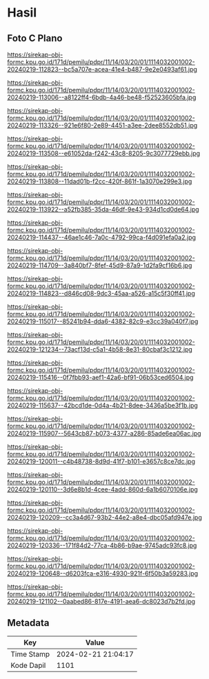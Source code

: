 # Hasil

## Foto C Plano

https://sirekap-obj-formc.kpu.go.id/171d/pemilu/pdpr/11/14/03/20/01/1114032001002-20240219-112823--bc5a707e-acea-41e4-b487-9e2e0493af61.jpg

https://sirekap-obj-formc.kpu.go.id/171d/pemilu/pdpr/11/14/03/20/01/1114032001002-20240219-113006--a8122ff4-6bdb-4a46-be48-f52523605bfa.jpg

https://sirekap-obj-formc.kpu.go.id/171d/pemilu/pdpr/11/14/03/20/01/1114032001002-20240219-113326--921e6f80-2e89-4451-a3ee-2dee8552db51.jpg

https://sirekap-obj-formc.kpu.go.id/171d/pemilu/pdpr/11/14/03/20/01/1114032001002-20240219-113508--e61052da-f242-43c8-8205-9c3077729ebb.jpg

https://sirekap-obj-formc.kpu.go.id/171d/pemilu/pdpr/11/14/03/20/01/1114032001002-20240219-113808--11dad01b-f2cc-420f-861f-1a3070e299e3.jpg

https://sirekap-obj-formc.kpu.go.id/171d/pemilu/pdpr/11/14/03/20/01/1114032001002-20240219-113922--a52fb385-35da-46df-9e43-934d1cd0de64.jpg

https://sirekap-obj-formc.kpu.go.id/171d/pemilu/pdpr/11/14/03/20/01/1114032001002-20240219-114437--46ae1c46-7a0c-4792-99ca-f4d091efa0a2.jpg

https://sirekap-obj-formc.kpu.go.id/171d/pemilu/pdpr/11/14/03/20/01/1114032001002-20240219-114709--3a840bf7-8fef-45d9-87a9-1d2fa9cf16b6.jpg

https://sirekap-obj-formc.kpu.go.id/171d/pemilu/pdpr/11/14/03/20/01/1114032001002-20240219-114823--d846cd08-9dc3-45aa-a526-a15c5f30ff41.jpg

https://sirekap-obj-formc.kpu.go.id/171d/pemilu/pdpr/11/14/03/20/01/1114032001002-20240219-115017--85241b94-dda6-4382-82c9-e3cc39a040f7.jpg

https://sirekap-obj-formc.kpu.go.id/171d/pemilu/pdpr/11/14/03/20/01/1114032001002-20240219-121234--73acf13d-c5a1-4b58-8e31-80cbaf3c1212.jpg

https://sirekap-obj-formc.kpu.go.id/171d/pemilu/pdpr/11/14/03/20/01/1114032001002-20240219-115416--0f7fbb93-aef1-42a6-bf91-06b53ced6504.jpg

https://sirekap-obj-formc.kpu.go.id/171d/pemilu/pdpr/11/14/03/20/01/1114032001002-20240219-115637--42bcd1de-0d4a-4b21-8dee-3436a5be3f1b.jpg

https://sirekap-obj-formc.kpu.go.id/171d/pemilu/pdpr/11/14/03/20/01/1114032001002-20240219-115907--5643cb87-b073-4377-a286-85ade6ea06ac.jpg

https://sirekap-obj-formc.kpu.go.id/171d/pemilu/pdpr/11/14/03/20/01/1114032001002-20240219-120011--c4b48738-8d9d-41f7-b101-e3657c8ce7dc.jpg

https://sirekap-obj-formc.kpu.go.id/171d/pemilu/pdpr/11/14/03/20/01/1114032001002-20240219-120110--3d6e8b1d-4cee-4add-860d-6a1b6070106e.jpg

https://sirekap-obj-formc.kpu.go.id/171d/pemilu/pdpr/11/14/03/20/01/1114032001002-20240219-120209--cc3a4d67-93b2-44e2-a8e4-dbc05afd947e.jpg

https://sirekap-obj-formc.kpu.go.id/171d/pemilu/pdpr/11/14/03/20/01/1114032001002-20240219-120336--171f84d2-77ca-4b86-b9ae-9745adc93fc8.jpg

https://sirekap-obj-formc.kpu.go.id/171d/pemilu/pdpr/11/14/03/20/01/1114032001002-20240219-120648--d6203fca-e316-4930-921f-6f50b3a59283.jpg

https://sirekap-obj-formc.kpu.go.id/171d/pemilu/pdpr/11/14/03/20/01/1114032001002-20240219-121102--0aabed86-817e-4191-aea6-dc8023d7b2fd.jpg


## Metadata

| Key        | Value               |
| ---------- | ------------------- |
| Time Stamp | 2024-02-21 21:04:17 |
| Kode Dapil | 1101                |



